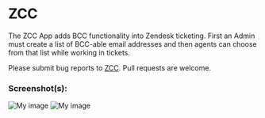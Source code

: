 # ZCC

The ZCC App adds BCC functionality into Zendesk ticketing.  First an Admin must create a list of BCC-able email addresses and then agents can choose from that list while working in tickets.

Please submit bug reports to [ZCC](https://github.com/zendesklabs/zcc). Pull requests are welcome.

### Screenshot(s):
![My image](http://url/to/image/png)
![My image](http://url/to/image/png)
